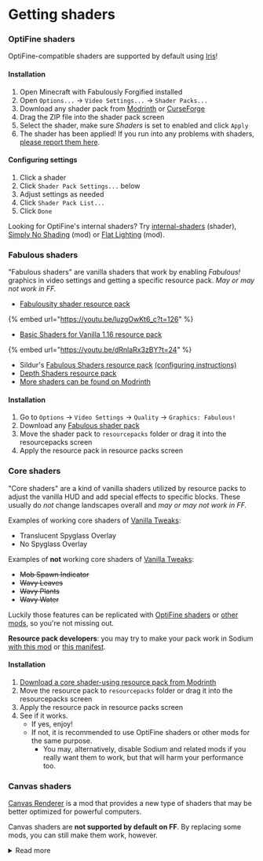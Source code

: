 # Getting shaders

### OptiFine shaders

OptiFine-compatible shaders are supported by default using [Iris](https://modrinth.com/mod/iris)!

#### Installation

1. Open Minecraft with Fabulously Forgified installed
2. Open `Options...` → `Video Settings...` → `Shader Packs...`
3. Download any shader pack from [Modrinth](https://modrinth.com/shaders?g=categories%3A%27iris%27) or [CurseForge](https://www.curseforge.com/minecraft/search?page=1&pageSize=20&sortType=1&class=shaders)
4. Drag the ZIP file into the shader pack screen
5. Select the shader, make sure _Shaders_ is set to enabled and click `Apply`
6. The shader has been applied! If you run into any problems with shaders, [please report them here](https://github.com/IrisShaders/Iris/issues).

#### Configuring settings

1. Click a shader
2. Click `Shader Pack Settings...` below
3. Adjust settings as needed
4. Click `Shader Pack List...`
5. Click `Done`

Looking for OptiFine's internal shaders? Try [internal-shaders](https://modrinth.com/shader/internal-shaders) (shader), [Simply No Shading](https://modrinth.com/mod/simply-no-shading) (mod) or [Flat Lighting](https://modrinth.com/mod/flat-lighting) (mod).

### Fabulous shaders

"Fabulous shaders" are vanilla shaders that work by enabling _Fabulous!_ graphics in video settings and getting a specific resource pack. _May or may not work in FF._

* [Fabulousity shader resource pack](https://github.com/ScottoMotto/Fabulousity#fabulousity)

{% embed url="https://youtu.be/luzgOwKt6_c?t=126" %}

* [Basic Shaders for Vanilla 1.16 resource pack](https://github.com/bradleyq/mc\_vanilla\_shaders#basic-shaders-for-vanilla-116)

{% embed url="https://youtu.be/dRnlaRx3zBY?t=24" %}

* Sildur's [Fabulous Shaders resource pack](https://sildurs-shaders.github.io/downloads/) [(configuring instructions)](https://sildurs-shaders.github.io/install/#fabulous)
* [Depth Shaders resource pack](https://github.com/onnowhere/depth\_shaders/releases)
* [More shaders can be found on Modrinth](https://modrinth.com/shaders?g=categories%3A%27vanilla%27)

#### Installation 

1. Go to `Options` -> `Video Settings` -> `Quality` -> `Graphics: Fabulous!`
2. Download any [Fabulous shader pack](https://modrinth.com/shaders?g=categories%3A%27vanilla%27)
3. Move the shader pack to `resourcepacks` folder or drag it into the resourcepacks screen
4. Apply the resource pack in resource packs screen

### Core shaders

"Core shaders" are a kind of vanilla shaders utilized by resource packs to adjust the vanilla HUD and add special effects to specific blocks. These usually do _not_ change landscapes overall and _may or may not work in FF._

Examples of working core shaders of [Vanilla Tweaks](https://vanillatweaks.net/picker/resource-packs/):
* Translucent Spyglass Overlay
* No Spyglass Overlay

Examples of **not** working core shaders of [Vanilla Tweaks](https://vanillatweaks.net/picker/resource-packs/):
* ~~Mob Spawn Indicator~~
* ~~Wavy Leaves~~
* ~~Wavy Plants~~
* ~~Wavy Water~~

Luckily those features can be replicated with [OptiFine shaders](#optifine-shaders) or [other mods](adding-more-mods.md), so you're not missing out.

**Resource pack developers**: you may try to make your pack work in Sodium [with this mod](https://modrinth.com/mod/sodium-shader-support) or [this manifest](https://github.com/CaffeineMC/sodium-fabric/pull/2206).

#### Installation

1. [Download a core shader-using resource pack from Modrinth](https://modrinth.com/resourcepacks?f=categories%3A%27core-shaders%27)
2. Move the resource pack to `resourcepacks` folder or drag it into the resourcepacks screen
3. Apply the resource pack in resource packs screen
4. See if it works.
   * If yes, enjoy!
   * If not, it is recommended to use OptiFine shaders or other mods for the same purpose. 
       * You may, alternatively, disable Sodium and related mods if you really want them to work, but that will harm your performance too.

### Canvas shaders

[Canvas Renderer](https://www.curseforge.com/minecraft/mc-mods/canvas-renderer) is a mod that provides a new type of shaders that may be better optimized for powerful computers. 

Canvas shaders are **not supported by default on FF**. By replacing some mods, you can still make them work, however.

<details>

<summary>Read more</summary>

* [Lumi Lights resource pack](https://spiralhalo.github.io)
* [More shaders can be found on Modrinth](https://modrinth.com/shaders?g=categories%3A%27canvas%27)

#### Installation

1. [Disable the following mods](disabling-mods.md):
    1. Sodium
    2. Sodium Extra
    3. Reese's Sodium Settings
    4. Iris
2. Install [Canvas Renderer](https://www.curseforge.com/minecraft/mc-mods/canvas-renderer)
3. Download any [Canvas-compatible shader pack](https://modrinth.com/shaders?g=categories%3A%27canvas%27)
4. Move the shader pack to `resourcepacks` folder or drag it into the resourcepacks screen
5. Apply the resource pack in resource packs screen
6. Go to `Options` -> `Video Settings` -> `Canvas` -> `Pipeline Options` -> `Pipelines` and select the shader you'd like to use.
  
</details>
